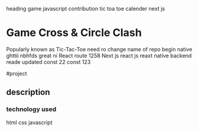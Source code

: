 heading game
javascript
contribution 
tic toa toe
calender 
next js 
# Game Cross & Circle Clash
Popularly known as Tic-Tac-Toe
need ro change name of repo 
begin native 
ghttii
nbhfds
great 
ni
React 
route 
1258
Next js
react js
reaxt native 
backend 
reade updated 
const 22
const 123


#project 
## description
### technology used 
html
css
javascript 
